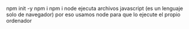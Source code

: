 npm init -y
npm i <paquetes>
npm i 
node ejecuta archivos javascript (es un lenguaje solo de navegador) por eso usamos node para que lo ejecute el propio ordenador 